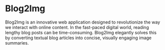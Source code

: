 # Blog2Img
Blog2Img is an innovative web application designed to revolutionize the way we interact with online content. In the fast-paced digital world, reading lengthy blog posts can be time-consuming. Blog2Img elegantly solves this by converting textual blog articles into concise, visually engaging image summaries.

